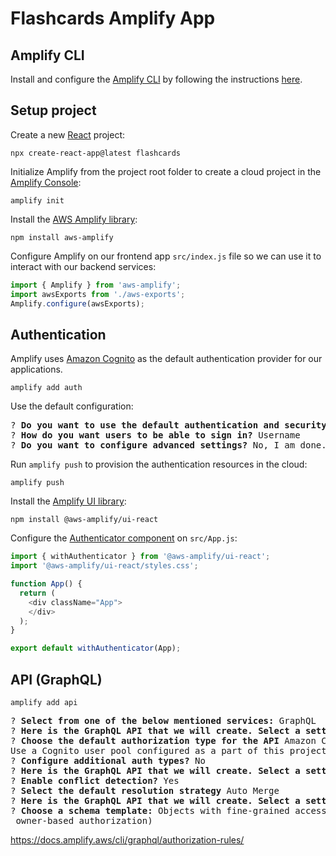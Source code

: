 # Flashcards Amplify App

## Amplify CLI

Install and configure the [Amplify CLI](https://docs.amplify.aws/cli/) by following the instructions [here](https://docs.amplify.aws/cli/start/install/).

## Setup project

Create a new [React](https://reactjs.org/) project:

```shell
npx create-react-app@latest flashcards
```

Initialize Amplify from the project root folder to create a cloud project in the [Amplify Console](https://console.aws.amazon.com/amplify):

```shell
amplify init
```

Install the [AWS Amplify library](https://github.com/aws-amplify/amplify-js):

```shell
npm install aws-amplify
```

Configure Amplify on our frontend app `src/index.js` file so we can use it to interact with our backend services:

```javascript
import { Amplify } from 'aws-amplify';
import awsExports from './aws-exports';
Amplify.configure(awsExports);
```

## Authentication

Amplify uses [Amazon Cognito](https://aws.amazon.com/cognito/) as the default authentication provider for our applications.

```shell
amplify add auth
```

Use the default configuration:

<pre>
? <b>Do you want to use the default authentication and security configuration?</b> Default configuration
? <b>How do you want users to be able to sign in?</b> Username
? <b>Do you want to configure advanced settings?</b> No, I am done.
</pre>

Run `amplify push` to provision the authentication resources in the cloud:

```shell
amplify push
```

Install the [Amplify UI library](https://ui.docs.amplify.aws/):

```shell
npm install @aws-amplify/ui-react
```

Configure the [Authenticator component](https://ui.docs.amplify.aws/react/connected-components/authenticator) on `src/App.js`:

```javascript
import { withAuthenticator } from '@aws-amplify/ui-react';
import '@aws-amplify/ui-react/styles.css';

function App() {
  return (
    <div className="App">
    </div>
  );
}

export default withAuthenticator(App);
```

## API (GraphQL)

```shell
amplify add api
```

<pre>
? <b>Select from one of the below mentioned services:</b> GraphQL
? <b>Here is the GraphQL API that we will create. Select a setting to edit or continue</b> Authorization modes
? <b>Choose the default authorization type for the API</b> Amazon Cognito User Pool
Use a Cognito user pool configured as a part of this project.
? <b>Configure additional auth types?</b> No
? <b>Here is the GraphQL API that we will create. Select a setting to edit or continue</b> Conflict detection
? <b>Enable conflict detection?</b> Yes
? <b>Select the default resolution strategy</b> Auto Merge
? <b>Here is the GraphQL API that we will create. Select a setting to edit or continue</b> Continue
? <b>Choose a schema template:</b> Objects with fine-grained access control (e.g., a project management app with
 owner-based authorization)
</pre>

https://docs.amplify.aws/cli/graphql/authorization-rules/
